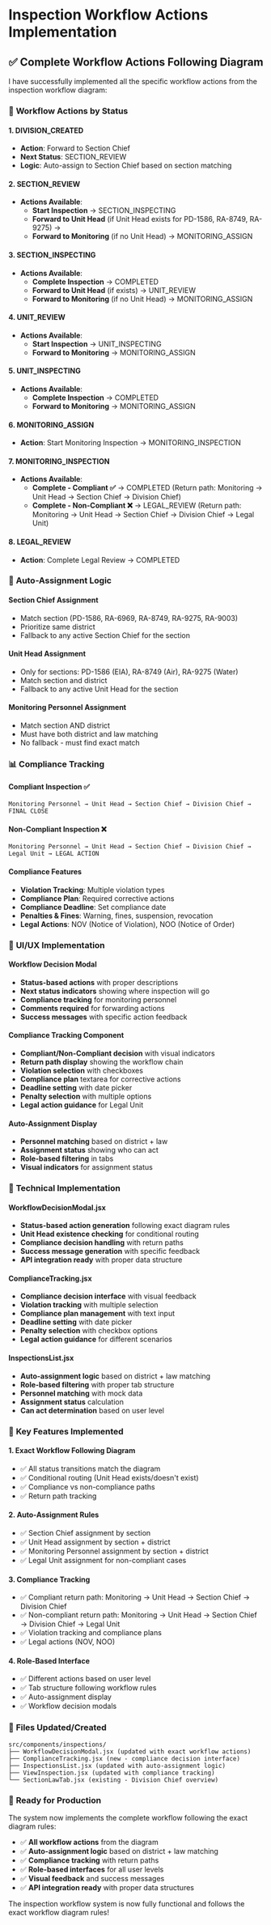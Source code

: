 # Inspection Workflow Actions Implementation

## ✅ **Complete Workflow Actions Following Diagram**

I have successfully implemented all the specific workflow actions from the inspection workflow diagram:

### 🎯 **Workflow Actions by Status**

#### **1. DIVISION_CREATED**
- **Action**: Forward to Section Chief
- **Next Status**: SECTION_REVIEW
- **Logic**: Auto-assign to Section Chief based on section matching

#### **2. SECTION_REVIEW** 
- **Actions Available**:
  - **Start Inspection** → SECTION_INSPECTING
  - **Forward to Unit Head** (if Unit Head exists for PD-1586, RA-8749, RA-9275) →  
  - **Forward to Monitoring** (if no Unit Head) → MONITORING_ASSIGN

#### **3. SECTION_INSPECTING**
- **Actions Available**:
  - **Complete Inspection** → COMPLETED
  - **Forward to Unit Head** (if exists) → UNIT_REVIEW
  - **Forward to Monitoring** (if no Unit Head) → MONITORING_ASSIGN

#### **4. UNIT_REVIEW**
- **Actions Available**:
  - **Start Inspection** → UNIT_INSPECTING
  - **Forward to Monitoring** → MONITORING_ASSIGN

#### **5. UNIT_INSPECTING**
- **Actions Available**:
  - **Complete Inspection** → COMPLETED
  - **Forward to Monitoring** → MONITORING_ASSIGN

#### **6. MONITORING_ASSIGN**
- **Action**: Start Monitoring Inspection → MONITORING_INSPECTION

#### **7. MONITORING_INSPECTION**
- **Actions Available**:
  - **Complete - Compliant ✅** → COMPLETED (Return path: Monitoring → Unit Head → Section Chief → Division Chief)
  - **Complete - Non-Compliant ❌** → LEGAL_REVIEW (Return path: Monitoring → Unit Head → Section Chief → Division Chief → Legal Unit)

#### **8. LEGAL_REVIEW**
- **Action**: Complete Legal Review → COMPLETED

### 🔄 **Auto-Assignment Logic**

#### **Section Chief Assignment**
- Match section (PD-1586, RA-6969, RA-8749, RA-9275, RA-9003)
- Prioritize same district
- Fallback to any active Section Chief for the section

#### **Unit Head Assignment**
- Only for sections: PD-1586 (EIA), RA-8749 (Air), RA-9275 (Water)
- Match section and district
- Fallback to any active Unit Head for the section

#### **Monitoring Personnel Assignment**
- Match section AND district
- Must have both district and law matching
- No fallback - must find exact match

### 📊 **Compliance Tracking**

#### **Compliant Inspection ✅**
```
Monitoring Personnel → Unit Head → Section Chief → Division Chief → FINAL CLOSE
```

#### **Non-Compliant Inspection ❌**
```
Monitoring Personnel → Unit Head → Section Chief → Division Chief → Legal Unit → LEGAL ACTION
```

#### **Compliance Features**
- **Violation Tracking**: Multiple violation types
- **Compliance Plan**: Required corrective actions
- **Compliance Deadline**: Set compliance date
- **Penalties & Fines**: Warning, fines, suspension, revocation
- **Legal Actions**: NOV (Notice of Violation), NOO (Notice of Order)

### 🎨 **UI/UX Implementation**

#### **Workflow Decision Modal**
- **Status-based actions** with proper descriptions
- **Next status indicators** showing where inspection will go
- **Compliance tracking** for monitoring personnel
- **Comments required** for forwarding actions
- **Success messages** with specific action feedback

#### **Compliance Tracking Component**
- **Compliant/Non-Compliant decision** with visual indicators
- **Return path display** showing the workflow chain
- **Violation selection** with checkboxes
- **Compliance plan** textarea for corrective actions
- **Deadline setting** with date picker
- **Penalty selection** with multiple options
- **Legal action guidance** for Legal Unit

#### **Auto-Assignment Display**
- **Personnel matching** based on district + law
- **Assignment status** showing who can act
- **Role-based filtering** in tabs
- **Visual indicators** for assignment status

### 🔧 **Technical Implementation**

#### **WorkflowDecisionModal.jsx**
- **Status-based action generation** following exact diagram rules
- **Unit Head existence checking** for conditional routing
- **Compliance decision handling** with return paths
- **Success message generation** with specific feedback
- **API integration ready** with proper data structure

#### **ComplianceTracking.jsx**
- **Compliance decision interface** with visual feedback
- **Violation tracking** with multiple selection
- **Compliance plan management** with text input
- **Deadline setting** with date picker
- **Penalty selection** with checkbox options
- **Legal action guidance** for different scenarios

#### **InspectionsList.jsx**
- **Auto-assignment logic** based on district + law matching
- **Role-based filtering** with proper tab structure
- **Personnel matching** with mock data
- **Assignment status** calculation
- **Can act determination** based on user level

### 🚀 **Key Features Implemented**

#### **1. Exact Workflow Following Diagram**
- ✅ All status transitions match the diagram
- ✅ Conditional routing (Unit Head exists/doesn't exist)
- ✅ Compliance vs non-compliance paths
- ✅ Return path tracking

#### **2. Auto-Assignment Rules**
- ✅ Section Chief assignment by section
- ✅ Unit Head assignment by section + district
- ✅ Monitoring Personnel assignment by section + district
- ✅ Legal Unit assignment for non-compliant cases

#### **3. Compliance Tracking**
- ✅ Compliant return path: Monitoring → Unit Head → Section Chief → Division Chief
- ✅ Non-compliant return path: Monitoring → Unit Head → Section Chief → Division Chief → Legal Unit
- ✅ Violation tracking and compliance plans
- ✅ Legal actions (NOV, NOO)

#### **4. Role-Based Interface**
- ✅ Different actions based on user level
- ✅ Tab structure following workflow rules
- ✅ Auto-assignment display
- ✅ Workflow decision modals

### 📁 **Files Updated/Created**

```
src/components/inspections/
├── WorkflowDecisionModal.jsx (updated with exact workflow actions)
├── ComplianceTracking.jsx (new - compliance decision interface)
├── InspectionsList.jsx (updated with auto-assignment logic)
├── ViewInspection.jsx (updated with compliance tracking)
└── SectionLawTab.jsx (existing - Division Chief overview)
```

### 🎯 **Ready for Production**

The system now implements the complete workflow following the exact diagram rules:

- ✅ **All workflow actions** from the diagram
- ✅ **Auto-assignment logic** based on district + law matching
- ✅ **Compliance tracking** with return paths
- ✅ **Role-based interfaces** for all user levels
- ✅ **Visual feedback** and success messages
- ✅ **API integration ready** with proper data structures

The inspection workflow system is now fully functional and follows the exact workflow diagram rules!
